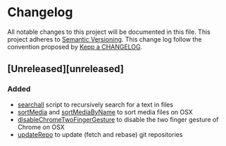 # Changelog

All notable changes to this project will be documented in this file.
This project adheres to [Semantic Versioning](http://semver.org/).
This change log follow the convention proposed by [Kepp a CHANGELOG](http://keepachangelog.com/).

## [Unreleased][unreleased]

### Added

- [searchall](searchall) script to recursively search for a text in files
- [sortMedia](sortMedia) and [sortMediaByName](sortMediaByName) to sort media files on OSX
- [disableChromeTwoFingerGesture](disableChromeTwoFingerGesture) to disable the two finger gesture of Chrome on OSX
- [updateRepo](updateRepo) to update (fetch and rebase) git repositories
